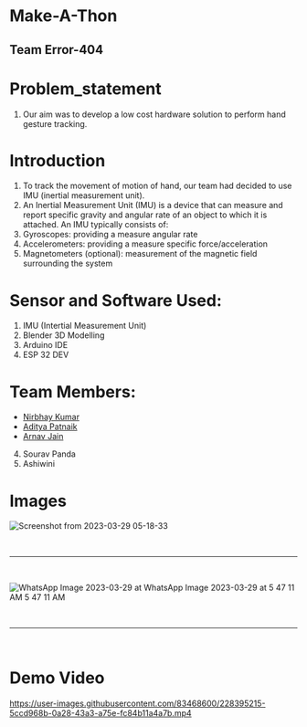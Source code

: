 # Make-A-Thon
## Team Error-404

# Problem_statement
1. Our aim was to develop a low cost hardware solution to perform hand gesture tracking. 

# Introduction
1. To track the movement of motion of hand, our team had decided to use IMU (inertial measurement unit). 
2. An Inertial Measurement Unit (IMU) is a device that can measure and report specific gravity and angular rate of an object to which it is attached. An IMU typically consists of:
3. Gyroscopes: providing a measure angular rate
4. Accelerometers: providing a measure specific force/acceleration
5. Magnetometers (optional): measurement of the magnetic field surrounding the system

# Sensor and Software Used:
1. IMU (Intertial Measurement Unit)
2. Blender 3D Modelling 
3. Arduino IDE
4. ESP 32 DEV

# Team Members:
* <a href = "https://github.com/nirbhay97"> Nirbhay Kumar </a>
* <a href = "https://github.com/adi27s"> Aditya Patnaik </a>
* <a href = "https://github.com/arnav-247"> Arnav Jain </a>
4. Sourav Panda
5. Ashiwini 

# Images 

![Screenshot from 2023-03-29 05-18-33](https://user-images.githubusercontent.com/83468600/228393473-b9f65781-64e4-46a0-bd3e-39e018edd6c8.png)

<br>
<hr>
<br>

![WhatsApp Image 2023-03-29 at ![WhatsApp Image 2023-03-29 at 5 47 11 AM](https://user-images.githubusercontent.com/83468600/228394887-5b452b82-3f8f-47ed-8d34-9613baa964d8.jpeg)
5 47 11 AM](https://user-images.githubusercontent.com/83468600/228394854-d3ea29cb-0cbf-447b-84f0-07f7f5239e81.jpeg)

<br>
<hr>
<br>

# Demo Video
https://user-images.githubusercontent.com/83468600/228395215-5ccd968b-0a28-43a3-a75e-fc84b11a4a7b.mp4

